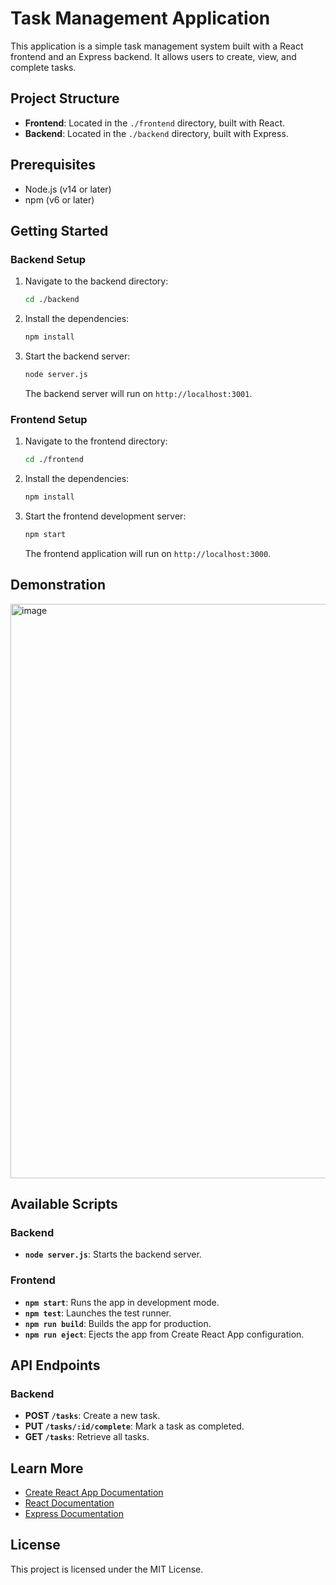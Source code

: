 # Task Management Application

This application is a simple task management system built with a React frontend and an Express backend. It allows users to create, view, and complete tasks.

## Project Structure

- **Frontend**: Located in the `./frontend` directory, built with React.
- **Backend**: Located in the `./backend` directory, built with Express.

## Prerequisites

- Node.js (v14 or later)
- npm (v6 or later)

## Getting Started

### Backend Setup

1. Navigate to the backend directory:

   ```bash
   cd ./backend
   ```

2. Install the dependencies:

   ```bash
   npm install
   ```

3. Start the backend server:

   ```bash
   node server.js
   ```

   The backend server will run on `http://localhost:3001`.

### Frontend Setup

1. Navigate to the frontend directory:

   ```bash
   cd ./frontend
   ```

2. Install the dependencies:

   ```bash
   npm install
   ```

3. Start the frontend development server:

   ```bash
   npm start
   ```

   The frontend application will run on `http://localhost:3000`.

## Demonstration
<img width="919" alt="image" src="https://github.com/user-attachments/assets/d06adf4c-51f1-458e-a5ff-b70b26af72d5">

## Available Scripts

### Backend

- **`node server.js`**: Starts the backend server.

### Frontend

- **`npm start`**: Runs the app in development mode.
- **`npm test`**: Launches the test runner.
- **`npm run build`**: Builds the app for production.
- **`npm run eject`**: Ejects the app from Create React App configuration.

## API Endpoints

### Backend

- **POST `/tasks`**: Create a new task.
- **PUT `/tasks/:id/complete`**: Mark a task as completed.
- **GET `/tasks`**: Retrieve all tasks.

## Learn More

- [Create React App Documentation](https://facebook.github.io/create-react-app/docs/getting-started)
- [React Documentation](https://reactjs.org/)
- [Express Documentation](https://expressjs.com/)

## License

This project is licensed under the MIT License.

